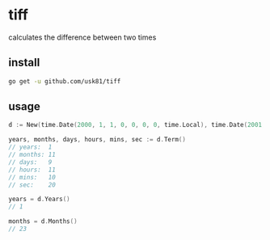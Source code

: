 # tiff

calculates the difference between two times

## install

```bash
go get -u github.com/usk81/tiff
```

## usage

```go
d := New(time.Date(2000, 1, 1, 0, 0, 0, 0, time.Local), time.Date(2001, 12, 10, 11, 10, 20, 0, time.Local))

years, months, days, hours, mins, sec := d.Term()
// years:  1
// months: 11
// days:   9
// hours:  11
// mins:   10
// sec:    20

years = d.Years()
// 1

months = d.Months()
// 23
```
